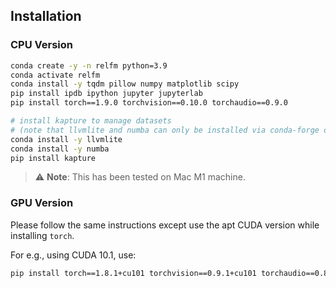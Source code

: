 ## Installation

### CPU Version

```bash
conda create -y -n relfm python=3.9
conda activate relfm
conda install -y tqdm pillow numpy matplotlib scipy
pip install ipdb ipython jupyter jupyterlab
pip install torch==1.9.0 torchvision==0.10.0 torchaudio==0.9.0

# install kapture to manage datasets
# (note that llvmlite and numba can only be installed via conda-forge on mac M1)
conda install -y llvmlite
conda install -y numba
pip install kapture
```

> :warning: **Note**: This has been tested on Mac M1 machine.

### GPU Version

Please follow the same instructions except use the apt CUDA version while installing `torch`.

For e.g., using CUDA 10.1, use:
```bash
pip install torch==1.8.1+cu101 torchvision==0.9.1+cu101 torchaudio==0.8.1 -f https://download.pytorch.org/whl/torch_stable.html
```

